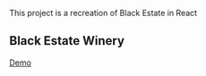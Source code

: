 This project is a recreation of Black Estate in React

## Black Estate Winery

<a href="https://julesodea.github.io/black-estate/">Demo</a>


